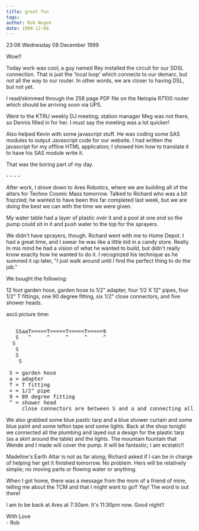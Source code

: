 ```yaml
---
title: great fun
tags: 
author: Rob Nugen
date: 1999-12-08
---
```


<p class=date>23:06 Wednesday 08 December 1999</p>

<p>Wow!!

<p>Today work was cool; a guy named Rey installed the circuit for our
SDSL connection.  That is just the 'local loop' which connects to our
demarc, but not all the way to our router.  In other words, we are
closer to having DSL, but not yet.

<p>I read/skimmed through the 258 page PDF file on the Netopia R7100
router which should be arriving soon via UPS.

<p>Went to the KTRU weekly DJ meeting; station manager Meg was not
there, so Dennis filled in for her.  I must say the meeting was a lot
quicker!

<p>Also helped Kevin with some javascript stuff.  He was coding some SAS
modules to output Javascript code for our website.  I had written the
javascript for my offline HTML application; I showed him how to
translate it to have his SAS module write it.

<p>That was the boring part of my day.

<p>- - - -

<p>After work, I drove down to Ares Robotics, where we are building all
of the altars for Techno Cosmic Mass tomorrow.  Talked to Richard who
was a bit frazzled; he wanted to have been this far completed last week,
but we are doing the best we can with the time we were given.

<p>My water table had a layer of plastic over it and a pool at one end
so the pump could sit in it and push water to the top for the sprayers.

<p>We didn't have sprayers, though.  Richard went with me to Home
Depot.  I had a great time, and I swear he was like a little kid in a
candy store.  Really.  In mis mind he had a vision of what he wanted to
build, but didn't really know exactly how he wanted to do it.  I
recognized his technique as he summed it up later, "I just walk around
until I find the perfect thing to do the job."

<p>We bought the following:

<p>12 foot garden hose, garden hose to 1/2" adapter, four 1/2 X 12"
pipes, four 1/2" T fittings, one 90 degree fitting, six 1/2" close
connectors, and five shower heads.

<p>ascii picture time:


<pre>    
   SSaaT=====T=====T=====T=====9
   S   ^     ^     ^     ^     ^
  S  
   S
   S
    S

 S = garden hose  
 a = adapter
 T = T fitting
 = = 1/2" pipe
 9 = 89 degree fitting
 ^ = shower head
     close connectors are between S and a and connecting all the ^
</pre>

<p>We also grabbed some blue pastic tarp and a blue shower curtain and
some blue paint and some teflon tape and some lights.  Back at the shop
tonight we connected all the plumbing and layed out a design for the
plastic tarp (as a skirt around the table) and the lights.  The mountain
fountain that Wende and I made will cover the pump.  It will be
fantastic; I am ecstatic!!

<p>Madeline's Earth Altar is not as far along; Richard asked if I can be
in charge of helping her get it finished tomorrow.  No problem.  Hers
will be relatively simple; no moving parts or flowing water or anything.

<p>When I got home, there was a message from the mom of a friend of
mine, telling me about the TCM and that I might want to go!!  Yay!  The
word is out there!

<p>I am to be back at Ares at 7:30am.  It's 11:30pm now.  Good night!!

<p>With Love
<br>- Rob
